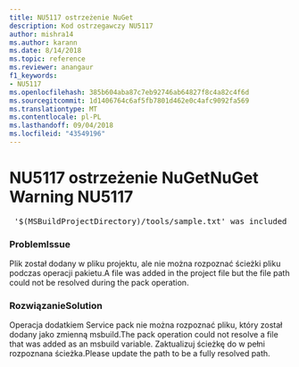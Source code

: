 ```yaml
---
title: NU5117 ostrzeżenie NuGet
description: Kod ostrzegawczy NU5117
author: mishra14
ms.author: karann
ms.date: 8/14/2018
ms.topic: reference
ms.reviewer: anangaur
f1_keywords:
- NU5117
ms.openlocfilehash: 385b604aba87c7eb92746ab64827f8c4a82c4f6d
ms.sourcegitcommit: 1d1406764c6af5fb7801d462e0c4afc9092fa569
ms.translationtype: MT
ms.contentlocale: pl-PL
ms.lasthandoff: 09/04/2018
ms.locfileid: "43549196"
---
```

# <a name="nuget-warning-nu5117"></a><span data-ttu-id="8f259-103">NU5117 ostrzeżenie NuGet</span><span class="sxs-lookup"><span data-stu-id="8f259-103">NuGet Warning NU5117</span></span>
<pre> '$(MSBuildProjectDirectory)/tools/sample.txt' was included in the project but the path could not be resolved. Skipping...</pre>

### <a name="issue"></a><span data-ttu-id="8f259-104">Problem</span><span class="sxs-lookup"><span data-stu-id="8f259-104">Issue</span></span>

<span data-ttu-id="8f259-105">Plik został dodany w pliku projektu, ale nie można rozpoznać ścieżki pliku podczas operacji pakietu.</span><span class="sxs-lookup"><span data-stu-id="8f259-105">A file was added in the project file but the file path could not be resolved during the pack operation.</span></span>


### <a name="solution"></a><span data-ttu-id="8f259-106">Rozwiązanie</span><span class="sxs-lookup"><span data-stu-id="8f259-106">Solution</span></span>

<span data-ttu-id="8f259-107">Operacja dodatkiem Service pack nie można rozpoznać pliku, który został dodany jako zmienną msbuild.</span><span class="sxs-lookup"><span data-stu-id="8f259-107">The pack operation could not resolve a file that was added as an msbuild variable.</span></span> <span data-ttu-id="8f259-108">Zaktualizuj ścieżkę do w pełni rozpoznana ścieżka.</span><span class="sxs-lookup"><span data-stu-id="8f259-108">Please update the path to be a fully resolved path.</span></span>

